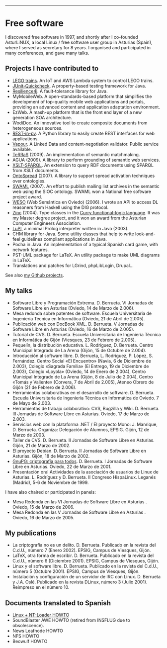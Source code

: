 ---

# Free software

I discovered free software in 1997, and shortly after I co-founded AsturLiNUX, a local Linux / free software user group
in Asturias (Spain), where I served as secretary for 8 years. I organised and participated in many conferences, and gave many
talks.

## Projects I have contributed to

* [LEGO trains](/software/2023/08/26/lego-trains.html). An IoT and AWS Lambda system to control LEGO trains.
* [JUnit-Quickcheck](https://github.com/pholser/junit-quickcheck). A property-based testing framework for Java.
* [Resilience4j](https://github.com/resilience4j/resilience4j). A fault-tolerance library for Java.
* MyMobileWeb. A open-standards-based platform that simplifies the development of top-quality mobile web applications and portals, providing an advanced content and application adaptation environment.
* EzWeb. A mash-up platform that is the front end layer of a new generation SOA architecture.
* WodiDoc. An innovative tool to create composite documents from heterogeneous sources.
* [REST-in-py](https://bitbucket.org/fundacionctic/rest-in-py/src/master/). A Python library to easily create REST interfaces for web applications.
* [Vapour](https://github.com/berrueta/vapour). A Linked Data and content-negotiation validator. Public service available.
* [TeRRaS](https://terras.sourceforge.net) (2009). An implementation of semantic matchmaking.
* AGUA (2009). A library to perform grounding of semantic web services.
* [XSLT-SPARQL](https://github.com/berrueta/xslt-sparql). An extension to query RDF documents using SPARQL from XSLT documents.
* [OntoSpread](https://sourceforge.net/projects/ontospread/) (2007). A library to support spread activation techniques over ontologies.
* [SWAML](https://swaml.wikier.org) (2007). An effort to publish mailing list archives in the semantic web using the SIOC ontology. SWAML won a National free software project award.
* [WESO](https://sourceforge.net/projects/weso/) (Web Semántica en Oviedo) (2006). I wrote an API to access DL reasoners from Haskell using the DIG protocol.
* [Zinc](https://zinc-project.sourceforge.net) (2004). Type classes in the [Curry functional-logic language](https://www.informatik.uni-kiel.de/~mh/curry/curry-lang.org/). It was my Master degree project, and it won an award from the Asturian Computer Engineers Association.
* [LuPI](https://sourceforge.net/projects/pfc-prolog/), a minimal Prolog interpreter written in Java (2003).
* CHM library for Java. Some utility classes that help to write look-and-feel guidelines compliant applications in Java.
* Pocha in Java. An implementation of a typical Spanish card game, with network features.
* PST-UML package for LaTeX. An utility package to make UML diagrams in LaTeX.
* Translations and patches for LGrind, phpLibLogin, Drupal...

See also [my Github projects](https://github.com/berrueta).

## My talks

* Software Libre y Programación Extrema. D. Berrueta. VI Jornadas de Software Libre en Asturias (Oviedo, 14 de Marzo de 2.006).
* Mesa redonda sobre patentes de software. Escuela Universitaria de Ingeniería Técnica en Informática (Oviedo, 21 de Abril de 2.005).
* Publicación web con DocBook XML. D. Berrueta. V Jornadas de Software Libre en Asturias (Oviedo, 16 de Marzo de 2.005).
* Tutorial de CVS. D. Berrueta. Escuela Universitaria de Ingeniería Técnica en Informática de Gijón (Viesques, 23 de Febrero de 2.005).
* Pequelín, la distribución educativa. L. Rodríguez, D. Berrueta. Centro Municipal Integrado de La Arena (Gijón, 15 de Octubre de 2.004).
* Introducción al software libre. D. Berrueta, L. Rodríguez, P. López, S. Fernández. Centro Social «El Encuentro» (Navia, 6 de Diciembre de 2.003), Colegio «Sagrada Familia» (El Entrego, 19 de Diciembre de 2.003), Colegio «Loyola» (Oviedo, 14 de Enero de 2.004), Centro Municipal Integrado de La Arena (Gijón, 8 de Julio de 2.004), Centro «Tomás y Valiente» (Corvera, 7 de Abril de 2.005), Ateneo Obrero de Gijón (21 de Febrero de 2.006).
* Herramientas colaborativas en el desarrollo de software. D. Berrueta. Escuela Universitaria de Ingeniería Técnica en Informática de Oviedo. 7 de Mayo de 2.003.
* Herramientas de trabajo colaborativo: CVS, Bugzilla y Wiki. D. Berrueta. III Jornadas de Software Libre en Asturias. Oviedo, 17 de Marzo de 2.003.
* Servicios web con la plataforma .NET / El proyecto Mono: J. Manrique, D. Berrueta. Organiza: Delegación de Alumnos, EPSIG. Gijón, 12 de Marzo de 2003.
* Taller de CVS. D. Berrueta. II Jornadas de Software Libre en Asturias. Gijón, 21 de Marzo de 2002.
* El proyecto Debian. D. Berrueta. II Jornadas de Software Libre en Asturias. Gijón, 18 de Marzo de 2002.
* [GnuPG: criptografía para todos](https://www.slideshare.net/berrueta/gnupg-criptografa-para-todos). D. Berrueta. I Jornadas de Software Libre en Asturias. Oviedo, 22 de Marzo de 2001.
* Presentación oral Actividades de la asociación de usuarios de Linux de Asturias. L. Rodríguez y D. Berrueta. II Congreso HispaLinux. Leganés (Madrid), 5-6 de Noviembre de 1999.

I have also chaired or participated in panels:

* Mesa Redonda en las VI Jornadas de Software Libre en Asturias . Oviedo, 15 de Marzo de 2006.
* Mesa Redonda en las V Jornadas de Software Libre en Asturias . Oviedo, 16 de Marzo de 2005.

## My publications

* La criptografí­a no es un delito. D. Berrueta. Publicado en la revista del C.d.U., número 7 (Enero 2002). EPSIG, Campus de Viesques, Gijón.
* LaTeX, otra forma de escribir. D. Berrueta. Publicado en la revista del C.d.U., número 6 (Diciembre 2001). EPSIG, Campus de Viesques, Gijón.
* Linux y el software libre. D. Berrueta. Publicado en la revista del C.d.U., número 5 (Octubre 2001). EPSIG, Campus de Viesques, Gijón.
* Instalación y configuración de un servidor de IRC con Linux. D. Berrueta y J.A. Oslé. Publicado en la revista DLinux, número 3 (Julio 2001). Reimpreso en el número 10.

## Documents translated to Spanish

* [Linux + NT-Loader HOWTO](http://es.tldp.org/COMO-INSFLUG/COMOs/Linux-NT-Loader/)
* SoundBlaster AWE HOWTO (retired from INSFLUG due to obsolescence).
* News Leafnode HOWTO
* NFS HOWTO
* Beowulf HOWTO
